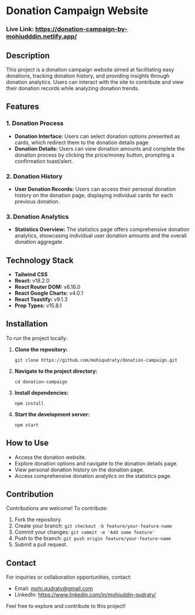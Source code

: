 # Donation Campaign Website

### Live Link: https://donation-campaign-by-mohiudddin.netlify.app/

## Description

This project is a donation campaign website aimed at facilitating easy donations, tracking donation history, and providing insights through donation analytics. Users can interact with the site to contribute and view their donation records while analyzing donation trends.

## Features

### 1. Donation Process

- **Donation Interface:** Users can select donation options presented as cards, which redirect them to the donation details page.
- **Donation Details:** Users can view donation amounts and complete the donation process by clicking the price/money button, prompting a confirmation toast/alert.

### 2. Donation History

- **User Donation Records:** Users can access their personal donation history on the donation page, displaying individual cards for each previous donation.

### 3. Donation Analytics

- **Statistics Overview:** The statistics page offers comprehensive donation analytics, showcasing individual user donation amounts and the overall donation aggregate.

## Technology Stack
- **Tailwind CSS**
- **React:** v18.2.0
- **React Router DOM:** v6.16.0
- **React Google Charts:** v4.0.1
- **React Toastify:** v9.1.3
- **Prop Types:** v15.8.1


## Installation

To run the project locally:

1. **Clone the repository:**
    ```
    git clone https://github.com/mohiqudraty/donation-campaign.git
    ```

2. **Navigate to the project directory:**
    ```
    cd donation-campaign
    ```

3. **Install dependencies:**
    ```
    npm install
    ```

4. **Start the development server:**
    ```
    npm start
    ```

## How to Use

- Access the donation website.
- Explore donation options and navigate to the donation details page.
- View personal donation history on the donation page.
- Access comprehensive donation analytics on the statistics page.

## Contribution

Contributions are welcome! To contribute:

1. Fork the repository.
2. Create your branch: `git checkout -b feature/your-feature-name`
3. Commit your changes: `git commit -m 'Add some feature'`
4. Push to the branch: `git push origin feature/your-feature-name`
5. Submit a pull request.


## Contact

For inquiries or collaboration opportunities, contact:
- Email: mohi.qudraty@gmail.com
- LinkedIn: https://www.linkedin.com/in/mohiuddin-qudraty/

Feel free to explore and contribute to this project!

